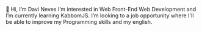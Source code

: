 👋 Hi, I’m Davi Neves
   I’m interested in Web Front-End Web Development and I’m currently learning KabbomJS.
   I’m looking to a job opportunity where I'll be able to improve my Programming skills and my english.

<!---
TioSam989/TioSam989 is a ✨ special ✨ repository because its `README.md` (this file) appears on your GitHub profile.
You can click the Preview link to take a look at your changes.
--->
